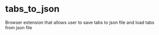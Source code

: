 # tabs_to_json
Browser extension that allows user to save tabs to json file and load tabs from json file
